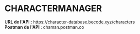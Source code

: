 # CHARACTERMANAGER

__URL de l'API :__ https://character-database.becode.xyz/characters  
__Postman de l'API :__ chaman.postman.co